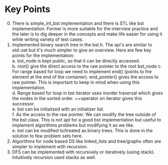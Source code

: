 # Key Points

0. There is simple_int_bst implementation and there is STL like bst implementation. Former is more suitable for the interview practice and the later is to dig deeper in the concepts and make life easier for using it while writing variety of test cases.
1. Implemented binary search tree in the bst.h. The api's are similar to std::set but it's much simpler to give an overview. Here are few key points for the implementation:  
    a. bst_node is kept public, so that it can be directly accessed.  
    b. root() give the direct access to the raw pointer to the root bst_node
    c. For range based for loop we need to implement end() (points to the element at the end of the container). end_pointer() gives the access to raw pointer. This is important to keep in mind when using this implementation.  
    d. Range based for loop in bst iterator uses inorder traversal which gives the nodes in the sorted order. ++operator on iterator gives this successor.  
    e. bst can be initialized with an initializer list.  
    f. As the access to the raw pointer. We can modify the tree outside of the bst class. This is not apt for a good bst implementation but useful to implement algorithms problems but modifying it as we like.  
    e. bst can be modified to/treated as binary trees. This is done in the solution to few problem sets here.  
2. Algorithms for node based DS like linked_lists and tree/graphs often are simpler to implement with recursion.
3. DFS can be implemented with recursively or iteratively (using stack). Intuitively recursion used stacks as well.
   